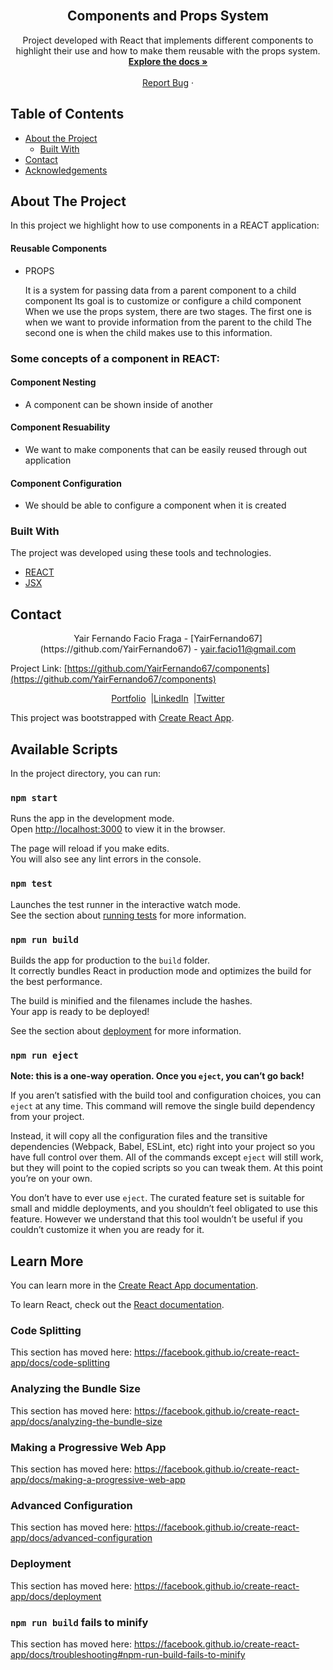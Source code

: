 <!-- PROJECT LOGO -->
<br />
<p align="center">
  <h2 align="center"> Components and Props System</h2>

  <p align="center">
    Project developed with React that implements different components to
    highlight their use and how to make them reusable with the props system.
    <br />
    <a href="https://github.com/YairFernando67/components"><strong>Explore the docs »</strong></a>
    <br />
    <br />
    <a href="https://github.com/YairFernando67/components/issues">Report Bug</a>
    ·
  </p>
</p>

<!-- TABLE OF CONTENTS -->

## Table of Contents

- [About the Project](#about-the-project)
  - [Built With](#built-with)
- [Contact](#contact)
- [Acknowledgements](#acknowledgements)

<!-- ABOUT THE PROJECT -->

## About The Project

In this project we highlight how to use components in a REACT
application:

<h4>Reusable Components</h4>

- PROPS
  <p> 
  It is a system for passing data from a parent 
  component to a child component
  Its goal is to customize or configure a child
  component
  When we use the props system, there are two
  stages.
  The first one is when we want to provide information
  from the parent to the child
  The second one is when the child makes use to this
  information.
  </p>

### Some concepts of a component in REACT:

#### Component Nesting

- A component can be shown inside of another

#### Component Resuability

- We want to make components that can be easily reused through out application

#### Component Configuration

- We should be able to configure a component when it is created

### Built With

The project was developed using these tools and technologies.

- [REACT](https://es.reactjs.org/)
- [JSX](https://reactjs.org/docs/introducing-jsx.html)

<!-- CONTACT -->

## Contact

<p align="center">
  Yair Fernando Facio Fraga - [YairFernando67](https://github.com/YairFernando67) - <a target="_blank"      href="https://mail.google.com/mail/?view=cm&fs=1&tf=1&to=yair.facio11@gmail.com" class="tooltip"  title="Email me">
    yair.facio11@gmail.com
  </a>

  Project Link: [https://github.com/YairFernando67/components](https://github.com/YairFernando67/components)
</p>

<p align="center" style="display: flex; justify-content: center; align-items: center;">
    <a target="_blank" href="https://yairfernando67.github.io/Portfolio/">
        Portfolio
    </a> &nbsp; |
    <a target="_blank" href="https://www.linkedin.com/in/softwaredeveloperyairfacio/">
      LinkedIn
    </a> &nbsp; |
    <a target="_blank" href="https://twitter.com/YairFernando18">
      Twitter
    </a>
</p>

<!-- ACKNOWLEDGEMENTS -->
<!-- ## Acknowledgements
* [Normalize.css](https://necolas.github.io/normalize.css/) -->

This project was bootstrapped with [Create React App](https://github.com/facebook/create-react-app).

## Available Scripts

In the project directory, you can run:

### `npm start`

Runs the app in the development mode.<br />
Open [http://localhost:3000](http://localhost:3000) to view it in the browser.

The page will reload if you make edits.<br />
You will also see any lint errors in the console.

### `npm test`

Launches the test runner in the interactive watch mode.<br />
See the section about [running tests](https://facebook.github.io/create-react-app/docs/running-tests) for more information.

### `npm run build`

Builds the app for production to the `build` folder.<br />
It correctly bundles React in production mode and optimizes the build for the best performance.

The build is minified and the filenames include the hashes.<br />
Your app is ready to be deployed!

See the section about [deployment](https://facebook.github.io/create-react-app/docs/deployment) for more information.

### `npm run eject`

**Note: this is a one-way operation. Once you `eject`, you can’t go back!**

If you aren’t satisfied with the build tool and configuration choices, you can `eject` at any time. This command will remove the single build dependency from your project.

Instead, it will copy all the configuration files and the transitive dependencies (Webpack, Babel, ESLint, etc) right into your project so you have full control over them. All of the commands except `eject` will still work, but they will point to the copied scripts so you can tweak them. At this point you’re on your own.

You don’t have to ever use `eject`. The curated feature set is suitable for small and middle deployments, and you shouldn’t feel obligated to use this feature. However we understand that this tool wouldn’t be useful if you couldn’t customize it when you are ready for it.

## Learn More

You can learn more in the [Create React App documentation](https://facebook.github.io/create-react-app/docs/getting-started).

To learn React, check out the [React documentation](https://reactjs.org/).

### Code Splitting

This section has moved here: https://facebook.github.io/create-react-app/docs/code-splitting

### Analyzing the Bundle Size

This section has moved here: https://facebook.github.io/create-react-app/docs/analyzing-the-bundle-size

### Making a Progressive Web App

This section has moved here: https://facebook.github.io/create-react-app/docs/making-a-progressive-web-app

### Advanced Configuration

This section has moved here: https://facebook.github.io/create-react-app/docs/advanced-configuration

### Deployment

This section has moved here: https://facebook.github.io/create-react-app/docs/deployment

### `npm run build` fails to minify

This section has moved here: https://facebook.github.io/create-react-app/docs/troubleshooting#npm-run-build-fails-to-minify
